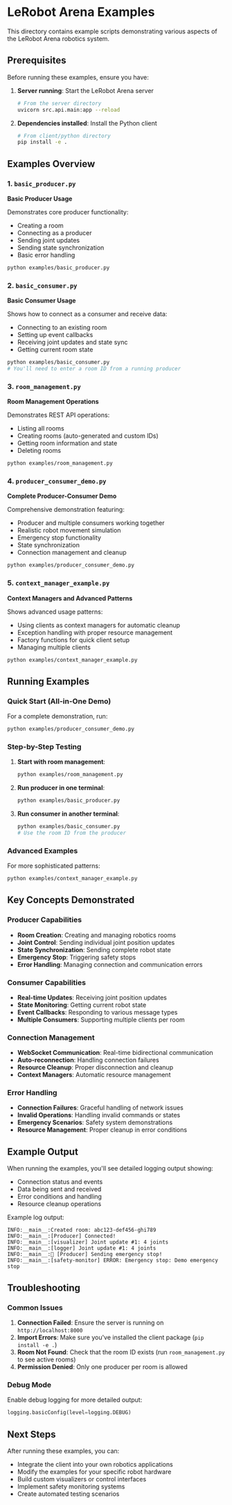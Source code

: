 # LeRobot Arena Examples

This directory contains example scripts demonstrating various aspects of the LeRobot Arena robotics system.

## Prerequisites

Before running these examples, ensure you have:

1. **Server running**: Start the LeRobot Arena server
   ```bash
   # From the server directory
   uvicorn src.api.main:app --reload
   ```

2. **Dependencies installed**: Install the Python client
   ```bash
   # From client/python directory
   pip install -e .
   ```

## Examples Overview

### 1. `basic_producer.py`
**Basic Producer Usage**

Demonstrates core producer functionality:
- Creating a room
- Connecting as a producer
- Sending joint updates
- Sending state synchronization
- Basic error handling

```bash
python examples/basic_producer.py
```

### 2. `basic_consumer.py`
**Basic Consumer Usage**

Shows how to connect as a consumer and receive data:
- Connecting to an existing room
- Setting up event callbacks
- Receiving joint updates and state sync
- Getting current room state

```bash
python examples/basic_consumer.py
# You'll need to enter a room ID from a running producer
```

### 3. `room_management.py`
**Room Management Operations**

Demonstrates REST API operations:
- Listing all rooms
- Creating rooms (auto-generated and custom IDs)
- Getting room information and state
- Deleting rooms

```bash
python examples/room_management.py
```

### 4. `producer_consumer_demo.py`
**Complete Producer-Consumer Demo**

Comprehensive demonstration featuring:
- Producer and multiple consumers working together
- Realistic robot movement simulation
- Emergency stop functionality
- State synchronization
- Connection management and cleanup

```bash
python examples/producer_consumer_demo.py
```

### 5. `context_manager_example.py`
**Context Managers and Advanced Patterns**

Shows advanced usage patterns:
- Using clients as context managers for automatic cleanup
- Exception handling with proper resource management
- Factory functions for quick client setup
- Managing multiple clients

```bash
python examples/context_manager_example.py
```

## Running Examples

### Quick Start (All-in-One Demo)
For a complete demonstration, run:
```bash
python examples/producer_consumer_demo.py
```

### Step-by-Step Testing
1. **Start with room management**:
   ```bash
   python examples/room_management.py
   ```

2. **Run producer in one terminal**:
   ```bash
   python examples/basic_producer.py
   ```

3. **Run consumer in another terminal**:
   ```bash
   python examples/basic_consumer.py
   # Use the room ID from the producer
   ```

### Advanced Examples
For more sophisticated patterns:
```bash
python examples/context_manager_example.py
```

## Key Concepts Demonstrated

### Producer Capabilities
- **Room Creation**: Creating and managing robotics rooms
- **Joint Control**: Sending individual joint position updates
- **State Synchronization**: Sending complete robot state
- **Emergency Stop**: Triggering safety stops
- **Error Handling**: Managing connection and communication errors

### Consumer Capabilities
- **Real-time Updates**: Receiving joint position updates
- **State Monitoring**: Getting current robot state
- **Event Callbacks**: Responding to various message types
- **Multiple Consumers**: Supporting multiple clients per room

### Connection Management
- **WebSocket Communication**: Real-time bidirectional communication
- **Auto-reconnection**: Handling connection failures
- **Resource Cleanup**: Proper disconnection and cleanup
- **Context Managers**: Automatic resource management

### Error Handling
- **Connection Failures**: Graceful handling of network issues
- **Invalid Operations**: Handling invalid commands or states
- **Emergency Scenarios**: Safety system demonstrations
- **Resource Management**: Proper cleanup in error conditions

## Example Output

When running the examples, you'll see detailed logging output showing:
- Connection status and events
- Data being sent and received
- Error conditions and handling
- Resource cleanup operations

Example log output:
```
INFO:__main__:Created room: abc123-def456-ghi789
INFO:__main__:[Producer] Connected!
INFO:__main__:[visualizer] Joint update #1: 4 joints
INFO:__main__:[logger] Joint update #1: 4 joints
INFO:__main__:🚨 [Producer] Sending emergency stop!
INFO:__main__:[safety-monitor] ERROR: Emergency stop: Demo emergency stop
```

## Troubleshooting

### Common Issues

1. **Connection Failed**: Ensure the server is running on `http://localhost:8000`
2. **Import Errors**: Make sure you've installed the client package (`pip install -e .`)
3. **Room Not Found**: Check that the room ID exists (run `room_management.py` to see active rooms)
4. **Permission Denied**: Only one producer per room is allowed

### Debug Mode
Enable debug logging for more detailed output:
```python
logging.basicConfig(level=logging.DEBUG)
```

## Next Steps

After running these examples, you can:
- Integrate the client into your own robotics applications
- Modify the examples for your specific robot hardware
- Build custom visualizers or control interfaces
- Implement safety monitoring systems
- Create automated testing scenarios 